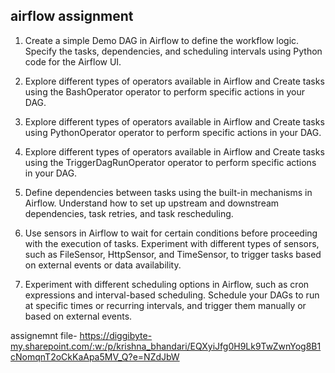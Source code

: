 ## airflow assignment

1.	Create a simple Demo DAG in Airflow to define the workflow logic. Specify the tasks, dependencies, and scheduling intervals using Python code for the Airflow UI.

2.	Explore different types of operators available in Airflow and Create tasks using the BashOperator operator to perform specific actions in your DAG.

3.	Explore different types of operators available in Airflow and Create tasks using PythonOperator operator to perform specific actions in your DAG.

4.	Explore different types of operators available in Airflow and Create tasks using the TriggerDagRunOperator operator to perform specific actions in your DAG.

5.	Define dependencies between tasks using the built-in mechanisms in Airflow. Understand how to set up upstream and downstream dependencies, task retries, and task rescheduling.

6.	Use sensors in Airflow to wait for certain conditions before proceeding with the execution of tasks. Experiment with different types of sensors, such as FileSensor, HttpSensor, and TimeSensor, to trigger tasks based on external events or data availability.

7. Experiment with different scheduling options in Airflow, such as cron expressions and interval-based scheduling. Schedule your DAGs to run at specific times or recurring intervals, and trigger them manually or based on external events.


assignemnt file- https://diggibyte-my.sharepoint.com/:w:/p/krishna_bhandari/EQXyiJfg0H9Lk9TwZwnYog8B1cNomqnT2oCkKaApa5MV_Q?e=NZdJbW
